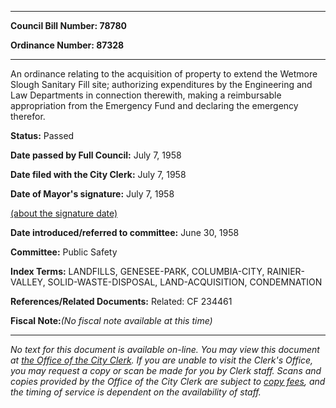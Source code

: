 

********

**Council Bill Number: 78780**
   
**Ordinance Number: 87328**
********

 An ordinance relating to the acquisition of property to extend the Wetmore Slough Sanitary Fill site; authorizing expenditures by the Engineering and Law Departments in connection therewith, making a reimbursable appropriation from the Emergency Fund and declaring the emergency therefor.

**Status:** Passed
   
**Date passed by Full Council:** July 7, 1958
   
**Date filed with the City Clerk:** July 7, 1958
   
**Date of Mayor's signature:** July 7, 1958
   
[(about the signature date)](/~public/approvaldate.htm)
   
   
   
**Date introduced/referred to committee:** June 30, 1958
   
**Committee:** Public Safety
   
   
**Index Terms:** LANDFILLS, GENESEE-PARK, COLUMBIA-CITY, RAINIER-VALLEY, SOLID-WASTE-DISPOSAL, LAND-ACQUISITION, CONDEMNATION

**References/Related Documents:** Related: CF 234461

**Fiscal Note:**_(No fiscal note available at this time)_
********

_No text for this document is available on-line. You may view this document at [the Office of the City Clerk](http://www.seattle.gov/leg/clerk/contactUs.htm). If you are unable to visit the Clerk's Office, you may request a copy or scan be made for you by Clerk staff. Scans and copies provided by the Office of the City Clerk are subject to [copy fees](http://clerk.seattle.gov/~public/clerkfees.htm), and the timing of service is dependent on the availability of staff._

